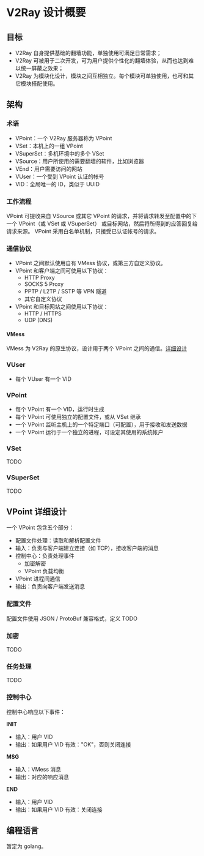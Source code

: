 # V2Ray 设计概要

## 目标
* V2Ray 自身提供基础的翻墙功能，单独使用可满足日常需求；
* V2Ray 可被用于二次开发，可为用户提供个性化的翻墙体验，从而也达到难以统一屏蔽之效果；
* V2Ray 为模块化设计，模块之间互相独立。每个模块可单独使用，也可和其它模块搭配使用。

## 架构

### 术语
* VPoint：一个 V2Ray 服务器称为 VPoint
* VSet：本机上的一组 VPoint
* VSuperSet：多机环境中的多个 VSet
* VSource：用户所使用的需要翻墙的软件，比如浏览器
* VEnd：用户需要访问的网站
* VUser：一个受到 VPoint 认证的帐号
* VID：全局唯一的 ID，类似于 UUID


### 工作流程
VPoint 可提收来自 VSource 或其它 VPoint 的请求，并将请求转发至配置中的下一个 VPoint（或 VSet 或 VSuperSet） 或目标网站，然后将所得到的应答回复给请求来源。
VPoint 采用白名单机制，只接受已认证帐号的请求。

### 通信协议
* VPoint 之间默认使用自有 VMess 协议，或第三方自定义协议。
* VPoint 和客户端之间可使用以下协议：
    * HTTP Proxy
    * SOCKS 5 Proxy
    * PPTP / L2TP / SSTP 等 VPN 隧道
    * 其它自定义协议
* VPoint 和目标网站之间使用以下协议：
    * HTTP / HTTPS
    * UDP (DNS)

#### VMess
VMess 为 V2Ray 的原生协议，设计用于两个 VPoint 之间的通信。[详细设计](./vmess.md)

### VUser
* 每个 VUser 有一个 VID

### VPoint
* 每个 VPoint 有一个 VID，运行时生成
* 每个 VPoint 可使用独立的配置文件，或从 VSet 继承
* 一个 VPoint 监听主机上的一个特定端口（可配置），用于接收和发送数据
* 一个 VPoint 运行于一个独立的进程，可设定其使用的系统帐户

### VSet
TODO

### VSuperSet
TODO

## VPoint 详细设计
一个 VPoint 包含五个部分：
* 配置文件处理：读取和解析配置文件
* 输入：负责与客户端建立连接（如 TCP），接收客户端的消息
* 控制中心：负责处理事件
    * 加密解密
    * VPoint 负载均衡
* VPoint 进程间通信
* 输出：负责向客户端发送消息

### 配置文件
配置文件使用 JSON / ProtoBuf 兼容格式，定义 TODO

### 加密
TODO

### 任务处理
TODO

### 控制中心
控制中心响应以下事件：

**INIT**
* 输入：用户 VID
* 输出：如果用户 VID 有效："OK"，否则关闭连接

**MSG**
* 输入：VMess 消息
* 输出：对应的响应消息

**END**
* 输入：用户 VID
* 输出：如果用户 VID 有效：关闭连接

## 编程语言
暂定为 golang。

